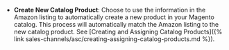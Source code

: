 
- **Create New Catalog Product**: Choose to use the information in the Amazon listing to automatically create a new product in your Magento catalog. This process will automatically match the Amazon listing to the new catalog product. See [Creating and Assigning Catalog Products]({% link sales-channels/asc/creating-assigning-catalog-products.md %}).
